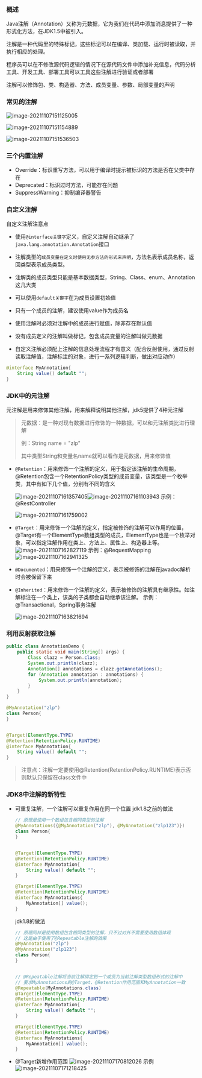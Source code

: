 ### 概述

Java注解（Annotation）又称为元数据，它为我们在代码中添加消息提供了一种形式化方法，在JDK1.5中被引入。

注解是一种代码里的特殊标记，这些标记可以在编译、类加载、运行时被读取，并执行相应的处理。

程序员可以在不修改源代码逻辑的情况下在源代码文件中添加补充信息，代码分析工具、开发工具、部署工具可以工具这些注解进行验证或者部署

注解可以修饰包、类、构造器、方法、成员变量、参数、局部变量的声明



### 常见的注解

![image-20211107151125005](image/image-20211107151125005.png)

![image-20211107151154889](image/image-20211107151154889.png)

![image-20211107151536503](image/image-20211107151536503.png)



### 三个内置注解

- Override：标识重写方法，可以用于编译时提示被标识的方法是否在父类中存在
- Deprecated：标识过时方法，可能存在问题
- SuppressWarning：抑制编译器警告





### 自定义注解

自定义注解注意点

- 使用`@interface关键字`定义，自定义注解自动继承了`java.lang.annotation.Annotation`接口

- 注解类型的`成员变量在定义时使用无参方法的形式来声明`，方法名表示成员名称，返回类型表示成员类型。

- 注解类的成员类型只能是基本数据类型，String、Class、enum、Annotation这几大类

- 可以使用`default关键字`在为成员设置初始值
- 只有一个成员的注解，建议使用value作为成员名
- 使用注解时必须对注解中的成员进行赋值，除非存在默认值
- 没有成员定义的注解叫做标记，包含成员变量的注解叫做元数据
- 自定义注解必须配上注解的信息处理流程才有意义（配合反射使用，通过反射读取注解值，注解标注的对象，进行一系列逻辑判断，做出对应动作）

```java
@interface MyAnnotation{
    String value() default "";
}
```



### JDK中的元注解

元注解是用来修饰其他注解，用来解释说明其他注解，jdk5提供了4种元注解

> 元数据：是一种对现有数据进行修饰的一种数据，可以和元注解类比进行理解
>
> 例：String name = "zlp"
>
> 其中类型String和变量名name就可以看作是元数据，用来修饰值

- `@Retention`：用来修饰一个注解的定义，用于指定该注解的生命周期，@Retention包含一个RetentionPolicy类型的成员变量，该类型是一个枚举类，其中有如下几个值，分别有不同的含义

  ![image-20211107161357405](image/image-20211107161357405.png)![image-20211107161103943](image/image-20211107161103943.png)
  示例：@RestController

  ![image-20211107161759002](image/image-20211107161759002.png)

  

- `@Target`：用来修饰一个注解的定义，指定被修饰的注解可以作用的位置，@Target有一个ElementType数组类型的成员，ElementType也是一个枚举对象，可以指定注解作用在类上、方法上、属性上、构造器上等。
  ![image-20211107162827119](image/image-20211107162827119.png)
  示例：@RequestMapping
  ![image-20211107162941325](image/image-20211107162941325.png)

- `@Documented`：用来修饰一个注解的定义，表示被修饰的注解在javadoc解析时会被保留下来

- `@Inherited`：用来修饰一个注解的定义，表示被修饰的注解具有继承性。如注解标注在一个类上，该类的子类都会自动继承该注解。
  示例：@Transactional，Spring事务注解

  ![image-20211107163821694](image/image-20211107163821694.png)







### 利用反射获取注解

```java
public class AnnotationDemo {
    public static void main(String[] args) {
        Class clazz = Person.class;
        System.out.println(clazz);
        Annotation[] annotations = clazz.getAnnotations();
        for (Annotation annotation : annotations) {
            System.out.println(annotation);
        }
    }
}

@MyAnnotation("zlp")
class Person{
}


@Target(ElementType.TYPE)
@Retention(RetentionPolicy.RUNTIME)
@interface MyAnnotation{
    String value() default "";
}
```

> 注意点：注解一定要使用@Retention(RetentionPolicy.RUNTIME)表示否则默认只保留在class文件中



### JDK8中注解的新特性

- 可重复注解，一个注解可以重复作用在同一个位置
  jdk1.8之前的做法

  ```java
  // 原理是使用一个数组包含相同类型的注解
  @MyAnnotations({@MyAnnotation("zlp"), @MyAnnotation("zlp123")})
  class Person{
  }
  
  
  @Target(ElementType.TYPE)
  @Retention(RetentionPolicy.RUNTIME)
  @interface MyAnnotation{
      String value() default "";
  }
  
  @Target(ElementType.TYPE)
  @Retention(RetentionPolicy.RUNTIME)
  @interface MyAnnotations{
      MyAnnotation[] value();
  }
  ```

  jdk1.8的做法

  ```java
  // 原理同样是使用数组包含相同类型的注解，只不过对外不需要使用数组体现
  // 这是由于使用了@Repeatable注解的效果
  @MyAnnotation("zlp")
  @MyAnnotation("zlp123")
  class Person{
  }
  
  
  // @Repeatable注解将当前注解绑定到一个成员为当前注解类型数组形式的注解中
  // 要求MyAnnotations的@Target、@Retention作用范围和MyAnnotation一致
  @Repeatable(MyAnnotations.class)
  @Target(ElementType.TYPE)
  @Retention(RetentionPolicy.RUNTIME)
  @interface MyAnnotation{
      String value() default "";
  }
  
  @Target(ElementType.TYPE)
  @Retention(RetentionPolicy.RUNTIME)
  @interface MyAnnotations{
      MyAnnotation[] value();
  }
  ```

- @Target新增作用范围
  ![image-20211107170812026](image/image-20211107170812026.png)
  示例
  ![image-20211107171218425](image/image-20211107171218425.png)